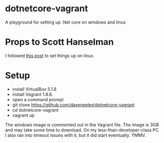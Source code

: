 # dotnetcore-vagrant
A playground for setting up .Net core on windows and linux

# Props to Scott Hanselman
I followed [this post](http://www.hanselman.com/blog/PublishingAnASPNETCoreWebsiteToACheapLinuxVMHost.aspx) to set things up on linux.

# Setup
- install VirtualBox 5.1.8 
- install Vagrant 1.8.6.
- open a command prompt
- git clone https://github.com/daveneeley/dotnetcore-vagrant
- cd dotnetcore-vagrant
- vagrant up

The windows image is commented out in the Vagrant file. The image is 3GB and may take some time to download. On my less-than-developer-class PC I also ran into timeout issues with it, but it did start eventually. YMMV.


